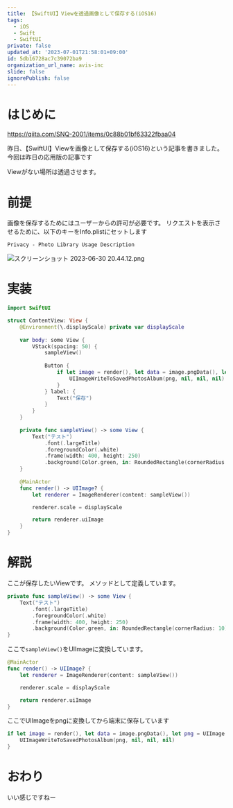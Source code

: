 ```yaml
---
title: 【SwiftUI】Viewを透過画像として保存する(iOS16)
tags:
  - iOS
  - Swift
  - SwiftUI
private: false
updated_at: '2023-07-01T21:58:01+09:00'
id: 5db16728ac7c39072ba9
organization_url_name: avis-inc
slide: false
ignorePublish: false
---
```

# はじめに
https://qiita.com/SNQ-2001/items/0c88b01bf63322fbaa04

昨日、【SwiftUI】Viewを画像として保存する(iOS16)という記事を書きました。
今回は昨日の応用版の記事です

Viewがない場所は透過させます。

# 前提
画像を保存するためにはユーザーからの許可が必要です。
リクエストを表示させるために、以下のキーをInfo.plistにセットします
```
Privacy - Photo Library Usage Description
```

![スクリーンショット 2023-06-30 20.44.12.png](https://qiita-image-store.s3.ap-northeast-1.amazonaws.com/0/1745371/40db01c7-86ef-f713-af53-44a02ad8b0fd.png)

# 実装
```swift
import SwiftUI

struct ContentView: View {
    @Environment(\.displayScale) private var displayScale
    
    var body: some View {
        VStack(spacing: 50) {
            sampleView()
            
            Button {
                if let image = render(), let data = image.pngData(), let png = UIImage(data: data) {
                    UIImageWriteToSavedPhotosAlbum(png, nil, nil, nil)
                }
            } label: {
                Text("保存")
            }
        }
    }
    
    private func sampleView() -> some View {
        Text("テスト")
            .font(.largeTitle)
            .foregroundColor(.white)
            .frame(width: 400, height: 250)
            .background(Color.green, in: RoundedRectangle(cornerRadius: 10))
    }
    
    @MainActor
    func render() -> UIImage? {
        let renderer = ImageRenderer(content: sampleView())

        renderer.scale = displayScale

        return renderer.uiImage
    }
}
```

# 解説
ここが保存したいViewです。
メソッドとして定義しています。
```swift
private func sampleView() -> some View {
    Text("テスト")
        .font(.largeTitle)
        .foregroundColor(.white)
        .frame(width: 400, height: 250)
        .background(Color.green, in: RoundedRectangle(cornerRadius: 10))
}
```

ここで`sampleView()`をUIImageに変換しています。
```swift
@MainActor
func render() -> UIImage? {
    let renderer = ImageRenderer(content: sampleView())

    renderer.scale = displayScale

    return renderer.uiImage
}
```

ここでUIImageをpngに変換してから端末に保存しています
```swift
if let image = render(), let data = image.pngData(), let png = UIImage(data: data) {
    UIImageWriteToSavedPhotosAlbum(png, nil, nil, nil)
}
```

# おわり
いい感じですねー
